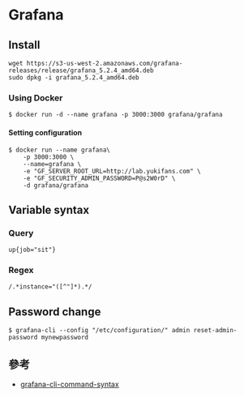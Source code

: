 # Grafana

## Install

```
wget https://s3-us-west-2.amazonaws.com/grafana-releases/release/grafana_5.2.4_amd64.deb 
sudo dpkg -i grafana_5.2.4_amd64.deb 
```

### Using Docker

```
$ docker run -d --name grafana -p 3000:3000 grafana/grafana
```

#### Setting configuration

```
$ docker run --name grafana\
    -p 3000:3000 \
    --name=grafana \
    -e "GF_SERVER_ROOT_URL=http://lab.yukifans.com" \
    -e "GF_SECURITY_ADMIN_PASSWORD=P@s2W0rD" \
    -d grafana/grafana
```

## Variable syntax

### Query

```
up{job="sit"}
```

### Regex

```
/.*instance="([^"]*).*/
```

## Password change

```
$ grafana-cli --config "/etc/configuration/" admin reset-admin-password mynewpassword
```

## 參考 

- [grafana-cli-command-syntax](https://grafana.com/docs/grafana/latest/administration/cli/#grafana-cli-command-syntax)